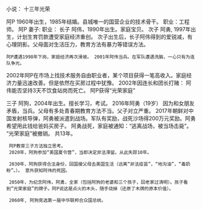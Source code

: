 小说：  十三年光荣

阿P 1960年出生，1985年结婚。县城唯一的国营企业的技术骨干。
    职业：工程师。
阿P 妻子:
    职业：
长子 阿伟，1990年出生。家庭宝贝。
次子 阿勇, 1997年出生，计划生育罚款遭受家庭经济重创。
    次子出生后，长子阿伟得到的爱锐减，有心理阴影。父母面对生活压力，教育方法有暴力等错误方法。

    阿P遭遇1998年下岗，家庭经济再次滑坡。 2001年阿伟当兵。在军队遭遇洗脑，一心只有为连队争光。
    

2002年阿P在市场上找技术服务自由职业者，某个项目获得一笔高收入。家庭经济力量迅速改善。但是依然在买房过程中犹豫。
2002年因连长和团长打赌： 阿伟能否坚持3天不饮食站岗而死亡。 阿P获得“光荣家庭”

三子 阿狗，2004年出生。擅长学习，考试。
2016年阿勇（19岁） 因为和女朋友矛盾，当兵。父母有多处青春期教育方法不当。父子对立严重。
2017年朝鲜对中国发射核导弹，阿勇被派遣到战场。军队有奖励，战死沙场得200万元奖励。阿勇希望用此钱给爸妈买房子。
     阿勇战死，家庭被通知：“逃离战场，被当场击毙”。 “光荣家庭”被撤销。 共13年。
     
     阿P教育三子方法独立思考。
     2020年，阿狗参加“美国夏令营”，当即决定非法滞留。从此失踪10年。
     
     2030年，阿狗获得合法身份，回国接父母去美国生活（远离“非法疫苗”，“地沟油”，“毒奶粉”。）。 意外获知阿伟的死因。
     
     2050年，为纪念阿伟，阿勇，全家（包括阿狗的老婆和三个孩子，回老家过清明）。孩子看到“光荣家庭”的牌子。阿P说这是点火的木头，随手烧掉（还原了木牌的原本价值）。
     
     2060年, 阿狗竞选第一届中华联邦合众国总统。
     
     
     


    
